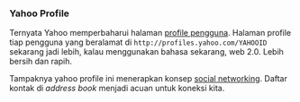### Yahoo Profile

Ternyata Yahoo memperbaharui halaman [profile pengguna](http://profiles.yahoo.com). Halaman profile tiap pengguna yang beralamat di `http://profiles.yahoo.com/YAHOOID` sekarang jadi lebih, kalau menggunakan bahasa sekarang, web 2.0. Lebih bersih dan rapih.

Tampaknya yahoo profile ini menerapkan konsep [social networking](http://en.wikipedia.org/wiki/Social_networking). Daftar kontak di _address book_ menjadi acuan untuk koneksi kita.

<!-- {"time": "2008-10-18 18:48:09", "title": "Yahoo Profile"} -->

